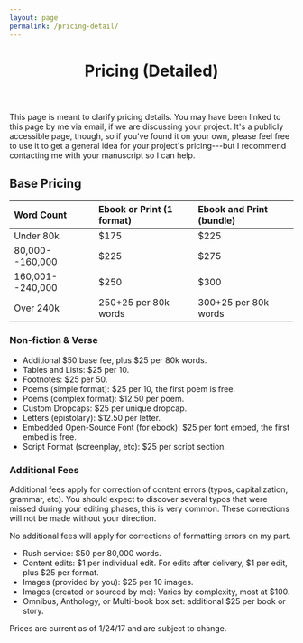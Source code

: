 ```yaml
---
layout: page
permalink: /pricing-detail/
---
```


<header class="post-header">
    <h1 class="post-title">Pricing (Detailed)</h1>
  </header>

This page is meant to clarify pricing details. You may have been linked to this page by me via email, if we are discussing your project. It's a publicly accessible page, though, so if you've found it on your own, please feel free to use it to get a general idea for your project's pricing---but I recommend contacting me with your manuscript so I can help. 

## Base Pricing

| Word Count       | Ebook **or** Print (1 format) | Ebook **and** Print (bundle) |
| :-               | :-                            | :-                           |
| Under 80k        | $175                          | $225                         |
| 80,000--160,000  | $225                          | $275                         |
| 160,001--240,000 | $250                          | $300                         |
| Over 240k        | $250+$25 per 80k words        | $300+$25 per 80k words       |

### Non-fiction & Verse

- Additional $50 base fee, plus $25 per 80k words.
- Tables and Lists: $25 per 10.
- Footnotes: $25 per 50.
- Poems (simple format): $25 per 10, the first poem is free.
- Poems (complex format): $12.50 per poem.
- Custom Dropcaps: $25 per unique dropcap.
- Letters (epistolary): $12.50 per letter.
- Embedded Open-Source Font (for ebook): $25 per font embed, the first embed is free.
- Script Format (screenplay, etc): $25 per script section.

### Additional Fees

Additional fees apply for correction of content errors (typos, capitalization, grammar, etc). You should expect to discover several typos that were missed during your editing phases, this is very common. These corrections will not be made without your direction.

No additional fees will apply for corrections of formatting errors on my part.

- Rush service: $50 per 80,000 words.
- Content edits: $1 per individual edit. For edits after delivery, $1 per edit, plus $25 per format.
- Images (provided by you): $25 per 10 images.
- Images (created or sourced by me): Varies by complexity, most at $100.
- Omnibus, Anthology, or Multi-book box set: additional $25 per book or story.


Prices are current as of 1/24/17 and are subject to change.